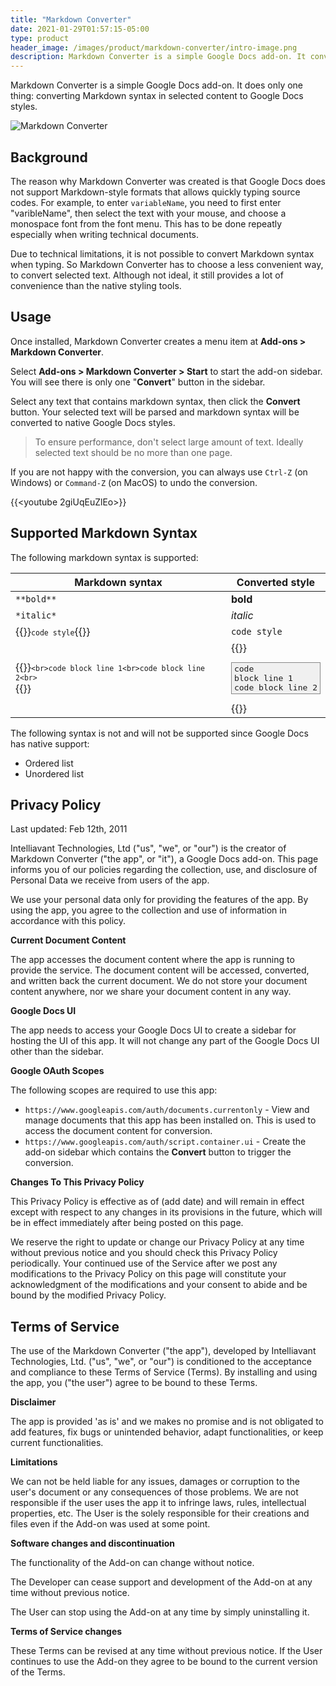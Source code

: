 ```yaml
---
title: "Markdown Converter"
date: 2021-01-29T01:57:15-05:00
type: product
header_image: /images/product/markdown-converter/intro-image.png
description: Markdown Converter is a simple Google Docs add-on. It converts Markdown syntax in selected content into Google Docs styles.
---
```


Markdown Converter is a simple Google Docs add-on. It does only one thing: converting Markdown syntax in selected content to Google Docs styles.

![Markdown Converter](https://lh3.googleusercontent.com/3cyaAOuprFGNdFG-Bnb654JrM3NP79vKNUlZh5uR-4IlO2Av31UKehqesuq1oSHBb9E)

## Background

The reason why Markdown Converter was created is that Google Docs does not support Markdown-style formats that allows quickly typing source codes. For example, to enter `variableName`, you need to first enter "varibleName", then select the text with your mouse, and choose a monospace font from the font menu. This has to be done repeatly especially when writing technical documents.

Due to technical limitations, it is not possible to convert Markdown syntax when typing. So Markdown Converter has to choose a less convenient way, to convert selected text. Although not ideal, it still provides a lot of convenience than the native styling tools.

## Usage

Once installed, Markdown Converter creates a menu item at **Add-ons > Markdown Converter**.

Select **Add-ons > Markdown Converter > Start** to start the add-on sidebar. You will see there is only one "**Convert**" button in the sidebar.

Select any text that contains markdown syntax, then click the **Convert** button. Your selected text will be parsed and markdown syntax will be converted to native Google Docs styles.

> To ensure performance, don't select large amount of text. Ideally selected text should be no more than one page.

If you are not happy with the conversion, you can always use `Ctrl-Z` (on Windows) or `Command-Z` (on MacOS) to undo the conversion.

{{<youtube 2giUqEuZlEo>}}

## Supported Markdown Syntax

The following markdown syntax is supported:

Markdown syntax | Converted style
----------------|--------------------
 `**bold**`     | **bold**
 `*italic*` | *italic*
{{<rawhtml>}}<code>`code style`</code>{{</rawhtml>}} | `code style`
{{<rawhtml>}}<code>```<br>code block line 1<br>code block line 2<br>```<br></code>{{</rawhtml>}} | {{<rawhtml>}}<pre style="border: 1px solid #888; padding: 2px 4px; background: #f0f0f0">code block line 1<br>code block line 2</pre>{{</rawhtml>}}

The following syntax is not and will not be supported since Google Docs has native support:

- Ordered list
- Unordered list


## Privacy Policy

Last updated: Feb 12th, 2011

Intelliavant Technologies, Ltd ("us", "we", or "our") is the creator of Markdown Converter ("the app", or "it"), a Google Docs add-on.
This page informs you of our policies regarding the collection, use, and disclosure of Personal Data we receive from users of the app.

We use your personal data only for providing the features of the app. By using the app, you agree to the collection and use of information in accordance with this policy.


**Current Document Content**

The app accesses the document content where the app is running to provide the service.
The document content will be accessed, converted, and written back the current document.
We do not store your document content anywhere, nor we share your document content in any way.

**Google Docs UI**

The app needs to access your Google Docs UI to create a sidebar for hosting the UI of this app. It will not change any part of the Google Docs UI other than the sidebar.


**Google OAuth Scopes**

The following scopes are required to use this app:

- `https://www.googleapis.com/auth/documents.currentonly` - View and manage documents that this app has been installed on. This is used to access the document content for conversion.
- `https://www.googleapis.com/auth/script.container.ui` - Create the add-on sidebar which contains the **Convert** button to trigger the conversion.

**Changes To This Privacy Policy**

This Privacy Policy is effective as of (add date) and will remain in effect except with respect to any changes in its provisions in the future, which will be in effect immediately after being posted on this page.

We reserve the right to update or change our Privacy Policy at any time without previous notice and you should check this Privacy Policy periodically. Your continued use of the Service after we post any modifications to the Privacy Policy on this page will constitute your acknowledgment of the modifications and your consent to abide and be bound by the modified Privacy Policy.


## Terms of Service

The use of the Markdown Converter ("the app"), developed by Intelliavant Technologies, Ltd. ("us", "we", or "our") is conditioned to the acceptance and compliance to these Terms of Service (Terms). By installing and using the app, you ("the user") agree to be bound to these Terms.

**Disclaimer**

The app is provided 'as is' and we makes no promise and is not obligated to add features, fix bugs or unintended behavior, adapt functionalities, or keep current functionalities.

**Limitations**

We can not be held liable for any issues, damages or corruption to the user's document or any consequences of those problems.
We are not responsible if the user uses the app it to infringe laws, rules, intellectual properties, etc. The User is the solely responsible for their creations and files even if the Add-on was used at some point.

**Software changes and discontinuation**

The functionality of the Add-on can change without notice.

The Developer can cease support and development of the Add-on at any time without previous notice.

The User can stop using the Add-on at any time by simply uninstalling it.

**Terms of Service changes**

These Terms can be revised at any time without previous notice. If the User continues to use the Add-on they agree to be bound to the current version of the Terms.
